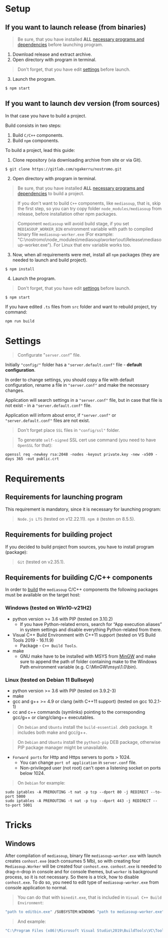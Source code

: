 # Setup

## If you want to launch release (from binaries)

> Be sure, that you have installed **ALL** [necessary programs and dependencies](#requirements-for-launching-program) before launching program.

1. Download release and extract archive.
2. Open directory with program in terminal.

> Don't forget, that you have edit [settings](#settings) before launch.

3. Launch the program.

```
$ npm start
```

## If you want to launch dev version (from sources)

In that case you have to build a project.

Build consists in two steps:
1. Build `C/C++` components.
2. Build `npm` components.

To build a project, lead this guide:

1. Clone repository (via downloading archive from site or via Git).
```
$ git clone https://gitlab.com/sgakerru/nostromo.git
```
2. Open directory with program in terminal.

> Be sure, that you have installed **ALL** [necessary programs and dependencies](#requirements-for-building-project) to build a project.

> If you don't want to build `C++` components, like `mediasoup`, that is, skip the first step, so you can try copy folder `node_modules/mediasoup` from release, before installation other npm packages.

> Component `mediasoup` will avoid build stage, if you set `MEDIASOUP_WORKER_BIN` environment variable with path to compiled binary file `mediasoup-worker.exe`
(For example: "C:\nostromo\node_modules\mediasoup\worker\out\Release\mediasoup-worker.exe"). For Linux that env variable works too.

3. Now, when all requirements were met, install all `npm` packages (they are needed to launch and build project).

```
$ npm install
```

4. Launch the program.

> Don't forget, that you have edit [settings](#settings) before launch.

```
$ npm start
```

If you have edited `.ts` files from `src` folder and want to rebuild project, try command:
```
npm run build
```

# Settings

> Configurate "`server.conf`" file.

Initially `"config/"` folder has a `"server.default.conf"` file - **default configuration**.

In order to change settings, you should copy a file with default configuration, rename a file in `"server.conf"` and make the necessary changes.

Application will search settings in a `"server.conf"` file, but in case that file is not exist - in a `"server.default.conf"` file.

Application will inform about error, if `"server.conf"` or `"server.default.conf"` files are not exist.

>Don't forget place `SSL` files in `"config/ssl"` folder.

>To generate `self-signed` SSL cert use command (you need to have `OpenSSL` for that):
```
openssl req -newkey rsa:2048 -nodes -keyout private.key -new -x509 -days 365 -out public.crt
```

# Requirements

## Requirements for launching program
This requirement is mandatory, since it is necessary for launching program:
>`Node.js LTS` (tested on v12.22.11).
>`npm 8` (testen on 8.5.5).

## Requirements for building project
If you decided to build project from sources, you have to install program (package):
>`Git` (tested on v2.35.1).

## Requirements for building C/C++ components
In order to [build](https://mediasoup.org/documentation/v3/mediasoup/installation/) the `mediasoup` C/C++ components the following packages must be available on the target host:

### Windows (tested on Win10-v21H2)
* python version >= 3.6 with PIP (tested on 3.10.2)
    * If you have Python-related errors, search for “App execution aliases” in system settings and disable everything Python-related from there.
* Visual C++ Build Environment with C++11 support (tested on VS Build Tools 2019 - 16.11.9)
    * Package - `C++ Build Tools`.
* make
    * GNU make have to be installed with MSYS from [MinGW](https://sourceforge.net/projects/mingw/) and make sure to append the path of folder containing make to the Windows Path environment variable (e.g. C:\MinGW\msys\1.0\bin).

### Linux (tested on Debian 11 Bullseye)
* python version >= 3.6 with PIP (tested on 3.9.2-3)
* make
* gcc and g++ >= 4.9 or clang (with C++11 support) (tested on gcc 10.2.1-1)
* cc and c++ commands (symlinks) pointing to the corresponding gcc/g++ or clang/clang++ executables.

> On `Debian` and `Ubuntu` install the `build-essential` .deb package. It includes both make and gcc/g++.

> On `Debian` and `Ubuntu` install the `python3-pip` DEB package, otherwise PIP package manager might be unavailable.

* `Forward ports` for Http and Https servers to ports > 1024.
    * You can change `port of application` in `server.conf` file.
    * Non-privileged user (not root) can't open a listening socket on ports below 1024.

> On `Debian` for example:
```
sudo iptables -A PREROUTING -t nat -p tcp --dport 80 -j REDIRECT --to-port 5000
sudo iptables -A PREROUTING -t nat -p tcp --dport 443 -j REDIRECT --to-port 5001
```

# Tricks

## Windows

After compilation of `mediasoup`, binary file `mediasoup-worker.exe` with launch creates `conhost.exe` (each consumes 5 Mb), so with creating four `Mediasoup.Worker` will be created four `conhost.exe`. `conhost.exe` is needed to drag-n-drop in console and for console themes, but `worker` is background process, so it is not necessary.
So there is a trick, how to disable `conhost.exe`. To do so, you need to edit type of `mediasoup-worker.exe` from console application to normal.
> You can do that with `binedit.exe`, that is included in `Visual C++ Build Environment`:
```bat
"path to editbin.exe" /SUBSYSTEM:WINDOWS "path to mediasoup-worker.exe"
```

> And example:
```bat
"C:\Program Files (x86)\Microsoft Visual Studio\2019\BuildTools\VC\Tools\MSVC\14.29.30037\bin\Hostx64\x64\editbin.exe" /SUBSYSTEM:WINDOWS "C:\nostromo\node_modules\mediasoup\worker\out\Release\mediasoup-worker.exe"
```